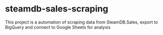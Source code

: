 # steamdb-sales-scraping
This project is a automation of scraping data from SteamDB.Sales, export to BigQuery and connect to Google Sheets for analysis
